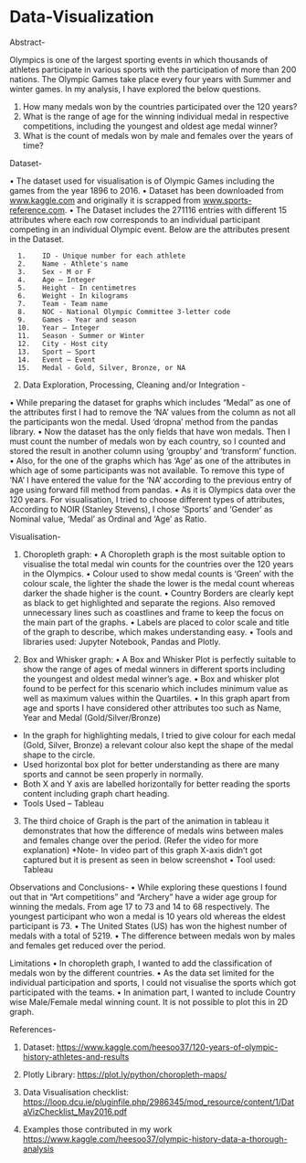 # Data-Visualization

Abstract-

Olympics is one of the largest sporting events in which thousands of athletes participate in various sports with the participation of more than 200 nations. The Olympic Games take place every four years with Summer and winter games. In my analysis, I have explored the below questions.
1. How many medals won by the countries participated over the 120 years?	
2. What is the range of age for the winning individual medal in respective competitions, including the youngest and oldest age medal winner?	
3. What is the count of medals won by male and females over the years of time? 

Dataset-

•	The dataset used for visualisation is of Olympic Games including the games from the year 1896 to 2016. 
•	Dataset has been downloaded from www.kaggle.com and originally it is scrapped from www.sports-reference.com.
•	The Dataset includes the 271116 entries with different 15 attributes where each row corresponds to an individual participant competing in an individual Olympic event. Below are the attributes present in the Dataset. 	

      1.	ID - Unique number for each athlete
      2.	Name - Athlete's name
      3.	Sex - M or F
      4.	Age – Integer
      5.	Height - In centimetres
      6.	Weight - In kilograms
      7.	Team - Team name
      8.	NOC - National Olympic Committee 3-letter code
      9.	Games - Year and season
      10.	Year – Integer
      11.	Season - Summer or Winter
      12.	City - Host city
      13.	Sport – Sport
      14.	Event – Event
      15.	Medal - Gold, Silver, Bronze, or NA

2. Data Exploration, Processing, Cleaning and/or Integration - 

•	While preparing the dataset for graphs which includes “Medal” as one of the attributes first I had to remove the ‘NA’ values from the column as not all the participants won the medal.  Used ‘dropna’ method from the pandas library. 
•	Now the dataset has the only fields that have won medals. Then I must count the number of medals won by each country, so I counted and stored the result in another column using ‘groupby’ and ‘transform’ function.
•	Also, for the one of the graphs which has ‘Age‘ as one of the attributes in which age of some participants was not available. To remove this type of ‘NA’ I have entered the value for the ‘NA’ according to the previous entry of age using forward fill method from pandas.
•	As it is Olympics data over the 120 years. For visualisation, I tried to choose different types of attributes, According to NOIR (Stanley Stevens), I chose ‘Sports’ and ‘Gender’ as Nominal value, ‘Medal’ as Ordinal and ‘Age’ as Ratio.
 
Visualisation-
1.  Choropleth graph: 
•	A Choropleth graph is the most suitable option to visualise the total medal win counts for the countries over the 120 years in the Olympics. 
• Colour used to show medal counts is ‘Green’ with the colour scale, the lighter the shade the lower is the medal count whereas darker the shade higher is the count.
•	Country Borders are clearly kept as black to get highlighted and separate the regions. Also removed unnecessary lines such as coastlines and frame to keep the focus on the main part of the graphs.
•	Labels are placed to color scale and title of the graph to describe, which makes understanding easy.
•	Tools and libraries used: Jupyter Notebook, Pandas and Plotly.


2. Box and Whisker graph: 
•	A Box and Whisker Plot is perfectly suitable to show the range of ages of medal winners in different sports including the youngest and oldest medal winner’s age. 
•	Box and whisker plot found to be perfect for this scenario which includes minimum value as well as maximum values within the Quartiles. 
•	In this graph apart from age and sports I have considered other attributes too such as Name, Year and Medal (Gold/Silver/Bronze) 

-	In the graph for highlighting medals, I tried to give colour for each medal (Gold, Silver, Bronze) a relevant colour also kept the shape of the medal shape to the circle.
-	Used horizontal box plot for better understanding as there are many sports and cannot be seen properly in normally.
-	Both X and Y axis are labelled horizontally for better reading the sports content including graph chart heading.
-	Tools Used – Tableau


3.  The third choice of Graph is the part of the animation in tableau it demonstrates that how the difference of medals wins between males and females change over the period.            (Refer the video for more explanation)
*Note- In video part of this graph X-axis didn’t got captured but it is present as seen in below screenshot
•	Tool used: Tableau

 

Observations and Conclusions-
•	While exploring these questions I found out that in “Art competitions” and “Archery” have a wider age group for winning the medals. From age 17 to 73 and 14 to 68 respectively. The youngest participant who won a medal is 10 years old whereas the eldest participant is 73. 
•	The United States (US) has won the highest number of medals with a total of 5219. 
•	The difference between medals won by males and females get reduced over the period. 

Limitations
•	In choropleth graph, I wanted to add the classification of medals won by the different countries.
•	As the data set limited for the individual participation and sports, I could not visualise the sports which got participated with the teams.
•	In animation part, I wanted to include Country wise Male/Female medal winning count. It is not possible to plot this in 2D graph.

References-
1.	Dataset: 
https://www.kaggle.com/heesoo37/120-years-of-olympic-history-athletes-and-results

2.	Plotly Library:
https://plot.ly/python/choropleth-maps/

3.	Data Visualisation checklist:
https://loop.dcu.ie/pluginfile.php/2986345/mod_resource/content/1/DataVizChecklist_May2016.pdf

4.	Examples those contributed in my work
https://www.kaggle.com/heesoo37/olympic-history-data-a-thorough-analysis

